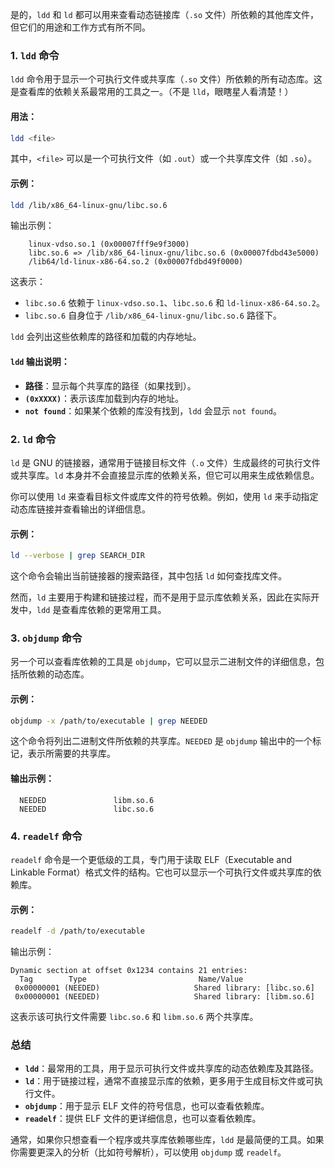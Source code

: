 是的，`ldd` 和 `ld` 都可以用来查看动态链接库（`.so` 文件）所依赖的其他库文件，但它们的用途和工作方式有所不同。

### 1. **`ldd` 命令**

`ldd` 命令用于显示一个可执行文件或共享库（`.so` 文件）所依赖的所有动态库。这是查看库的依赖关系最常用的工具之一。（不是 `lld`，眼瞎星人看清楚！）

#### 用法：
```bash
ldd <file>
```

其中，`<file>` 可以是一个可执行文件（如 `.out`）或一个共享库文件（如 `.so`）。

#### 示例：
```bash
ldd /lib/x86_64-linux-gnu/libc.so.6
```

输出示例：
```
    linux-vdso.so.1 (0x00007fff9e9f3000)
    libc.so.6 => /lib/x86_64-linux-gnu/libc.so.6 (0x00007fdbd43e5000)
    /lib64/ld-linux-x86-64.so.2 (0x00007fdbd49f0000)
```

这表示：
- `libc.so.6` 依赖于 `linux-vdso.so.1`、`libc.so.6` 和 `ld-linux-x86-64.so.2`。
- `libc.so.6` 自身位于 `/lib/x86_64-linux-gnu/libc.so.6` 路径下。

`ldd` 会列出这些依赖库的路径和加载的内存地址。

####  `ldd` 输出说明：
- **路径**：显示每个共享库的路径（如果找到）。
- **`(0xXXXX)`**：表示该库加载到内存的地址。
- **`not found`**：如果某个依赖的库没有找到，`ldd` 会显示 `not found`。

### 2. **`ld` 命令**

`ld` 是 GNU 的链接器，通常用于链接目标文件（`.o` 文件）生成最终的可执行文件或共享库。`ld` 本身并不会直接显示库的依赖关系，但它可以用来生成依赖信息。

你可以使用 `ld` 来查看目标文件或库文件的符号依赖。例如，使用 `ld` 来手动指定动态库链接并查看输出的详细信息。

#### 示例：
```bash
ld --verbose | grep SEARCH_DIR
```
这个命令会输出当前链接器的搜索路径，其中包括 `ld` 如何查找库文件。

然而，`ld` 主要用于构建和链接过程，而不是用于显示库依赖关系，因此在实际开发中，`ldd` 是查看库依赖的更常用工具。

### 3. **`objdump` 命令**

另一个可以查看库依赖的工具是 `objdump`，它可以显示二进制文件的详细信息，包括所依赖的动态库。

#### 示例：
```bash
objdump -x /path/to/executable | grep NEEDED
```

这个命令将列出二进制文件所依赖的共享库。`NEEDED` 是 `objdump` 输出中的一个标记，表示所需要的共享库。

#### 输出示例：
```
  NEEDED               libm.so.6
  NEEDED               libc.so.6
```

### 4. **`readelf` 命令**

`readelf` 命令是一个更低级的工具，专门用于读取 ELF（Executable and Linkable Format）格式文件的结构。它也可以显示一个可执行文件或共享库的依赖库。

#### 示例：
```bash
readelf -d /path/to/executable
```

输出示例：
```
Dynamic section at offset 0x1234 contains 21 entries:
  Tag        Type                         Name/Value
 0x00000001 (NEEDED)                     Shared library: [libc.so.6]
 0x00000001 (NEEDED)                     Shared library: [libm.so.6]
```

这表示该可执行文件需要 `libc.so.6` 和 `libm.so.6` 两个共享库。

### 总结

- **`ldd`**：最常用的工具，用于显示可执行文件或共享库的动态依赖库及其路径。
- **`ld`**：用于链接过程，通常不直接显示库的依赖，更多用于生成目标文件或可执行文件。
- **`objdump`**：用于显示 ELF 文件的符号信息，也可以查看依赖库。
- **`readelf`**：提供 ELF 文件的更详细信息，也可以查看依赖库。

通常，如果你只想查看一个程序或共享库依赖哪些库，`ldd` 是最简便的工具。如果你需要更深入的分析（比如符号解析），可以使用 `objdump` 或 `readelf`。